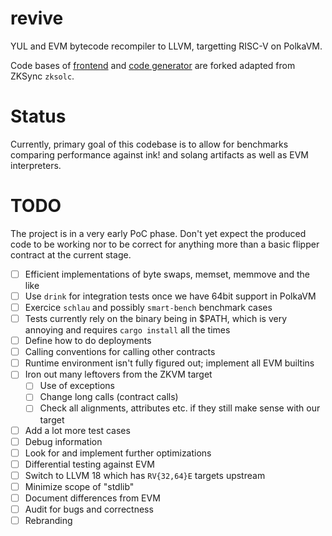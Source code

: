 # revive

YUL and EVM bytecode recompiler to LLVM, targetting RISC-V on PolkaVM.

Code bases of [frontend](https://github.com/matter-labs/era-compiler-solidity) and [code generator](https://github.com/matter-labs/era-compiler-llvm-context) are forked adapted from ZKSync `zksolc`.

# Status

Currently, primary goal of this codebase is to allow for benchmarks comparing performance against ink! and solang artifacts as well as EVM interpreters.

# TODO

The project is in a very early PoC phase. Don't yet expect the produced code to be working nor to be correct for anything more than a basic flipper contract at the current stage.

- [ ] Efficient implementations of byte swaps, memset, memmove and the like
- [ ] Use `drink` for integration tests once we have 64bit support in PolkaVM
- [ ] Exercice `schlau` and possibly `smart-bench` benchmark cases
- [ ] Tests currently rely on the binary being in $PATH, which is very annoying and requires `cargo install` all the times
- [ ] Define how to do deployments
- [ ] Calling conventions for calling other contracts
- [ ] Runtime environment isn't fully figured out; implement all EVM builtins
- [ ] Iron out many leftovers from the ZKVM target
    - [ ] Use of exceptions
    - [ ] Change long calls (contract calls)
    - [ ] Check all alignments, attributes etc. if they still make sense with our target
- [ ] Add a lot more test cases
- [ ] Debug information
- [ ] Look for and implement further optimizations
- [ ] Differential testing against EVM
- [ ] Switch to LLVM 18 which has `RV{32,64}E` targets upstream
- [ ] Minimize scope of "stdlib"
- [ ] Document differences from EVM
- [ ] Audit for bugs and correctness
- [ ] Rebranding
